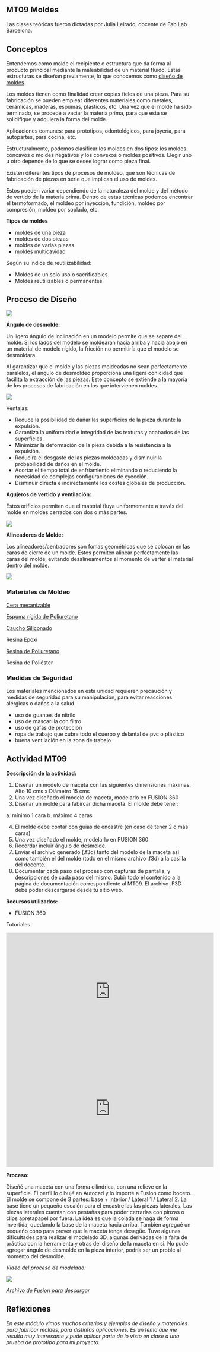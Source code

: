 ## MT09 Moldes 

Las clases teóricas fueron dictadas por Julia Leirado, docente de Fab Lab Barcelona.


## Conceptos 

Entendemos como molde el recipiente o estructura que da forma al producto principal mediante la maleabilidad de un material fluido. Estas estructuras se diseñan previamente, lo que conocemos como [diseño de moldes](https://formlabs.com/latam/blog/como-hacer-un-molde/).

Los moldes tienen como finalidad crear copias fieles de una pieza. Para su fabricación se pueden emplear diferentes materiales como metales, cerámicas, maderas, espumas, plásticos, etc.  Una vez que el molde ha sido terminado, se procede a vaciar la materia prima, para que esta se solidifique y adquiera la forma del molde.   

Aplicaciones comunes: para prototipos, odontológicos, para joyería, para autopartes, para cocina, etc.

Estructuralmente, podemos clasificar los moldes en dos tipos: los moldes cóncavos o moldes negativos y los convexos o moldes positivos. Elegir uno u otro depende de lo que se desee lograr como pieza final. 

Existen diferentes tipos de procesos de moldeo, que son técnicas de fabricación de piezas en serie que implican el uso de moldes. 

Estos pueden variar dependiendo de la naturaleza del molde y del método de vertido de la materia prima. Dentro de estas técnicas podemos encontrar el termoformado, el moldeo por inyección, fundición, moldeo por compresión, moldeo por soplado, etc.  


**Tipos de moldes**

- moldes de una pieza
- moldes de dos piezas 
- moldes de varias piezas
- moldes multicavidad 

Según su índice de reutilizabilidad:

- Moldes de un solo uso o sacrificables
- Moldes reutilizables o permanentes


## Proceso de Diseño

![](../images/MT09/diseño.jpg)


**Ángulo de desmolde:**

Un ligero ángulo de inclinación en un modelo permite que se separe del molde. Si los lados del modelo se moldearan hacia arriba y hacia abajo en un material de modelo rígido, la fricción no permitiría que el modelo se desmoldara.

Al garantizar que el molde y las piezas moldeadas no sean perfectamente paralelos, el ángulo de desmoldeo proporciona una ligera conicidad que facilita la extracción de las piezas. Este concepto se extiende a la mayoría de los procesos de fabricación en los que intervienen moldes.

![](../images/MT09/angulo.jpg)

Ventajas:

- Reduce la posibilidad de dañar las superficies de la pieza durante la expulsión.
- Garantiza la uniformidad e integridad de las texturas y acabados de las superficies.
- Minimizar la deformación de la pieza debida a la resistencia a la expulsión.
- Reducira el desgaste de las piezas moldeadas y disminuir la probabilidad de daños en el molde.
- Acortar el tiempo total de enfriamiento eliminando o reduciendo la necesidad de complejas configuraciones de eyección.
- Disminuir directa e indirectamente los costes globales de producción.



**Agujeros de vertido y ventilación:**

Estos orificios permiten que el material fluya uniformemente a través del molde en moldes cerrados con dos o más partes.

![](../images/MT09/venti.jpg)



**Alineadores de Molde:**

Los alineadores/centradores son fomas geométricas que se colocan en las caras de cierre de un molde. Estos permiten alinear perfectamente las caras del molde, evitando desalineamentos al momento de verter el material dentro del molde. 

![](../images/MT09/alinea.jpg)



### Materiales de Moldeo

[Cera mecanizable](https://youtu.be/iO9pw_tLYBs)

[Espuma rígida de Poliuretano](https://youtu.be/O6TzFFbnFU4?si=ITGi8DNI9QHSydVr)

[Caucho Siliconado ](https://youtu.be/tQ8GrtDTggE)

Resina Epoxi

[Resina de Poliuretano](https://youtu.be/OuE3b1ra7VQ)

Resina de Poliéster 

### Medidas de Seguridad 

Los materiales mencionados en esta unidad requieren precaución y medidas de seguridad para su manipulación, para evitar reacciones alérgicas o daños a la salud.

- uso de guantes de nitrilo
- uso de mascarilla con filtro
- uso de gafas de protección
- ropa de trabajo que cubra todo el cuerpo y delantal de pvc o plástico
- buena ventilación en la zona de trabajo



## Actividad MT09

**Descripción de la actividad:**

1. Diseñar un modelo de maceta con las siguientes dimensiones máximas: Alto 10 cms x Diámetro 15 cms
2. Una vez diseñado el modelo de maceta, modelarlo en  FUSION 360 
3. Diseñar un molde para fabircar dicha maceta. El molde debe tener:

a. mínimo 1 cara
b. máximo 4 caras

4. El molde debe contar con guias de encastre (en caso de tener 2 o más caras)
5. Una vez diseñado el molde, modelarlo en FUSION 360
6. Recordar incluir ángulo de desmolde.
8. Enviar el archivo generado (.f3d)  tanto del modelo de la maceta así como también el del molde (todo en el mismo archivo .f3d) a la casilla del docente.
9. Documentar cada paso del proceso con capturas de pantalla, y descripciones de cada paso del mismo. Subir todo el contenido a la página de documentación correspondiente al MT09. El archivo .F3D debe poder descargarse desde tu sitio web.


**Recursos utilizados:**

- FUSION 360

Tutoriales

<iframe width="560" height="315" src="https://www.youtube.com/embed/gVrJOnB1VHU?si=jTKKi9xGQ2PKj-Jz" title="YouTube video player" frameborder="0" allow="accelerometer; autoplay; clipboard-write; encrypted-media; gyroscope; picture-in-picture; web-share" referrerpolicy="strict-origin-when-cross-origin" allowfullscreen></iframe>


<iframe width="560" height="315" src="https://www.youtube.com/embed/owAhwdCc_YE?si=jqUnCXryzfz92kkS" title="YouTube video player" frameborder="0" allow="accelerometer; autoplay; clipboard-write; encrypted-media; gyroscope; picture-in-picture; web-share" referrerpolicy="strict-origin-when-cross-origin" allowfullscreen></iframe>



**Proceso:**

Diseñé una maceta con una forma cilíndrica, con una relieve en la superficie. El perfil lo dibujé en Autocad y lo importé a Fusion como boceto.
El molde se compone de 3 partes: base + interior / Lateral 1 / Lateral 2.
La base tiene un pequeño escalón para el encastre las las piezas laterales.
Las piezas laterales cuentan con pestañas para poder cerrarlas con pinzas o clips apretapapel por fuera.
La idea es que la colada se haga de forma invertida, quedando la base de la maceta hacia arriba.
También agregué un pequeño cono para prever que la maceta tenga desagüe.
Tuve algunas dificultades para realizar el modelado 3D, algunas derivadas de la falta de práctica con la herramienta y otras del diseño de la maceta en si.
No pude agregar ángulo de desmolde en la pieza interior, podría ser un proble al momento del desmolde.

*Video del proceso de modelado:*

![](../images/MT09/molde_maceta.gif)


*[Archivo de Fusion para descargar](https://drive.google.com/file/d/1JHKB95D8Go2z1lb4FocXRBIPgZ_tioCU/view?usp=drive_link)*



## Reflexiones

*En este módulo vimos muchos criterios y ejemplos de diseño y materiales para fabricar moldes, para distintas aplicaciones. Es un tema que me resulta muy interesante y pude aplicar parte de lo visto en clase a una prueba de prototipo para mi proyecto.*
